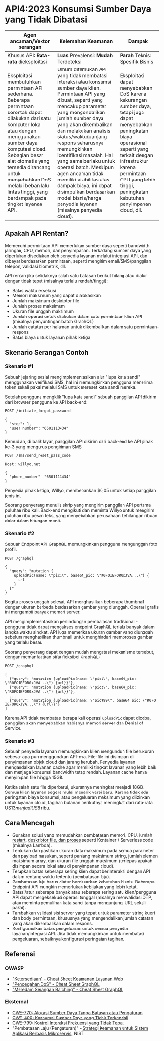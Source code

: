 # API4:2023 Konsumsi Sumber Daya yang Tidak Dibatasi

| Agen ancaman/Vektor serangan | Kelemahan Keamanan | Dampak |
| - | - | - |
| Khusus API: **Rata-rata** dieksploitasi | **Luas** Prevalensi: **Mudah** Terdeteksi | **Parah** Teknis: Spesifik Bisnis |
| Eksploitasi membutuhkan permintaan API sederhana. Beberapa permintaan serentak dapat dilakukan dari satu komputer lokal atau dengan menggunakan sumber daya komputasi cloud. Sebagian besar alat otomatis yang tersedia dirancang untuk menyebabkan DoS melalui beban lalu lintas tinggi, yang berdampak pada tingkat layanan API. | Umum ditemukan API yang tidak membatasi interaksi atau konsumsi sumber daya klien. Permintaan API yang dibuat, seperti yang mencakup parameter yang mengendalikan jumlah sumber daya yang akan dikembalikan dan melakukan analisis status/waktu/panjang respons seharusnya memungkinkan identifikasi masalah. Hal yang sama berlaku untuk operasi batch. Meskipun agen ancaman tidak memiliki visibilitas atas dampak biaya, ini dapat disimpulkan berdasarkan model bisnis/harga penyedia layanan (misalnya penyedia cloud). | Eksploitasi dapat menyebabkan DoS karena kekurangan sumber daya, tetapi juga dapat menyebabkan peningkatan biaya operasional seperti yang terkait dengan infrastruktur karena permintaan CPU yang lebih tinggi, peningkatan kebutuhan penyimpanan cloud, dll. |

## Apakah API Rentan?

Memenuhi permintaan API memerlukan sumber daya seperti bandwidth jaringan, CPU, memori, dan penyimpanan. Terkadang sumber daya yang diperlukan disediakan oleh penyedia layanan melalui integrasi API, dan dibayar berdasarkan permintaan, seperti mengirim email/SMS/panggilan telepon, validasi biometrik, dll.  

API rentan jika setidaknya salah satu batasan berikut hilang atau diatur dengan tidak tepat (misalnya terlalu rendah/tinggi):

* Batas waktu eksekusi
* Memori maksimum yang dapat dialokasikan  
* Jumlah maksimum deskriptor file
* Jumlah proses maksimum
* Ukuran file unggah maksimum
* Jumlah operasi untuk dilakukan dalam satu permintaan klien API (misalnya penyuntingan batch GraphQL)
* Jumlah catatan per halaman untuk dikembalikan dalam satu permintaan-respons
* Batas biaya untuk layanan pihak ketiga 

## Skenario Serangan Contoh

### Skenario #1

Sebuah jejaring sosial mengimplementasikan alur "lupa kata sandi" menggunakan verifikasi SMS, hal ini memungkinkan pengguna menerima token sekali pakai melalui SMS untuk mereset kata sandi mereka.

Setelah pengguna mengklik "lupa kata sandi" sebuah panggilan API dikirim dari browser pengguna ke API back-end:

```
POST /initiate_forgot_password

{
  "step": 1,
  "user_number": "6501113434" 
}
```

Kemudian, di balik layar, panggilan API dikirim dari back-end ke API pihak ke-3 yang mengurus pengiriman SMS:

```
POST /sms/send_reset_pass_code

Host: willyo.net

{
  "phone_number": "6501113434"
}
```

Penyedia pihak ketiga, Willyo, membebankan $0,05 untuk setiap panggilan jenis ini.

Seorang penyerang menulis skrip yang mengirim panggilan API pertama puluhan ribu kali. Back-end mengikuti dan meminta Willyo untuk mengirim puluhan ribu pesan teks, yang menyebabkan perusahaan kehilangan ribuan dolar dalam hitungan menit.

### Skenario #2

Sebuah Endpoint API GraphQL memungkinkan pengguna mengunggah foto profil.

```
POST /graphql

{
  "query": "mutation {
    uploadPic(name: \"pic1\", base64_pic: \"R0FOIEFOR0xJVA...\") {
      url
    }
  }"
}
```

Begitu proses unggah selesai, API menghasilkan beberapa thumbnail dengan ukuran berbeda berdasarkan gambar yang diunggah. Operasi grafis ini mengambil banyak memori server.

API mengimplementasikan perlindungan pembatasan tradisional - pengguna tidak dapat mengakses endpoint GraphQL terlalu banyak dalam jangka waktu singkat. API juga memeriksa ukuran gambar yang diunggah sebelum menghasilkan thumbnail untuk menghindari memproses gambar yang terlalu besar. 

Seorang penyerang dapat dengan mudah mengatasi mekanisme tersebut, dengan memanfaatkan sifat fleksibel GraphQL:

```
POST /graphql

[
  {"query": "mutation {uploadPic(name: \"pic1\", base64_pic: \"R0FOIEFOR0xJVA...\") {url}}"},
  {"query": "mutation {uploadPic(name: \"pic2\", base64_pic: \"R0FOIEFOR0xJVA...\") {url}}"},
  ...
  {"query": "mutation {uploadPic(name: \"pic999\", base64_pic: \"R0FO IEFOR0xJVA...\") {url}}"},  
]
```

Karena API tidak membatasi berapa kali operasi `uploadPic` dapat dicoba, panggilan akan menyebabkan habisnya memori server dan Denial of Service.

### Skenario #3

Sebuah penyedia layanan memungkinkan klien mengunduh file berukuran sebesar apa pun menggunakan API-nya. File-file ini disimpan di penyimpanan objek cloud dan jarang berubah. Penyedia layanan mengandalkan layanan cache agar memiliki tingkat layanan yang lebih baik dan menjaga konsumsi bandwidth tetap rendah. Layanan cache hanya menyimpan file hingga 15GB.

Ketika salah satu file diperbarui, ukurannya meningkat menjadi 18GB. Semua klien layanan segera mulai menarik versi baru. Karena tidak ada peringatan biaya konsumsi, atau pengeluaran maksimum yang diizinkan untuk layanan cloud, tagihan bulanan berikutnya meningkat dari rata-rata US$13 menjadi US$8 ribu.

## Cara Mencegah

* Gunakan solusi yang memudahkan pembatasan [memori][1], [CPU][2], [jumlah restart][3], [deskriptor file, dan proses][4] seperti Kontainer / Serverless code (misalnya Lambda).
* Tentukan dan pastikan ukuran data maksimum pada semua parameter dan payload masukan, seperti panjang maksimum string, jumlah elemen maksimum array, dan ukuran file unggah maksimum (terlepas apakah disimpan secara lokal atau di penyimpanan cloud). 
* Terapkan batas seberapa sering klien dapat berinteraksi dengan API dalam rentang waktu tertentu (pembatasan laju).
* Pembatasan laju harus diatur berdasarkan kebutuhan bisnis. Beberapa Endpoint API mungkin memerlukan kebijakan yang lebih ketat.  
* Batasi/atur seberapa banyak atau seberapa sering satu klien/pengguna API dapat mengeksekusi operasi tunggal (misalnya memvalidasi OTP, atau meminta pemulihan kata sandi tanpa mengunjungi URL sekali pakai).
* Tambahkan validasi sisi server yang tepat untuk parameter string kueri dan body permintaan, khususnya yang mengendalikan jumlah catatan yang akan dikembalikan dalam respons.
* Konfigurasikan batas pengeluaran untuk semua penyedia layanan/integrasi API. Jika tidak memungkinkan untuk membatasi pengeluaran, sebaiknya konfigurasi peringatan tagihan.

## Referensi

### OWASP

* ["Ketersediaan" - Cheat Sheet Keamanan Layanan Web][5]  
* ["Pencegahan DoS" - Cheat Sheet GraphQL][6]
* ["Meredam Serangan Batching" - Cheat Sheet GraphQL][7]  

### Eksternal

* [CWE-770: Alokasi Sumber Daya Tanpa Batasan atau Pengaturan][8] 
* [CWE-400: Konsumsi Sumber Daya yang Tidak Terkendali][9]
* [CWE-799: Kontrol Interaksi Frekuensi yang Tidak Tepat][10]  
* "Pembatasan Laju (Pengaturan)" - [Strategi Keamanan untuk Sistem Aplikasi Berbasis Mikroservis][11], NIST

[1]: https://docs.docker.com/config/containers/resource_constraints/#memory
[2]: https://docs.docker.com/config/containers/resource_constraints/#cpu  
[3]: https://docs.docker.com/engine/reference/commandline/run/#restart
[4]: https://docs.docker.com/engine/reference/commandline/run/#ulimit
[5]: https://cheatsheetseries.owasp.org/cheatsheets/Web_Service_Security_Cheat_Sheet.html#availability
[6]: https://cheatsheetseries.owasp.org/cheatsheets/GraphQL_Cheat_Sheet.html#dos-prevention
[7]: https://cheatsheetseries.owasp.org/cheatsheets/GraphQL_Cheat_Sheet.html#mitigating-batching-attacks
[8]: https://cwe.mitre.org/data/definitions/770.html 
[9]: https://cwe.mitre.org/data/definitions/400.html
[10]: https://cwe.mitre.org/data/definitions/799.html
[11]: https://nvlpubs.nist.gov/nistpubs/SpecialPublications/NIST.SP.800-204.pdf

